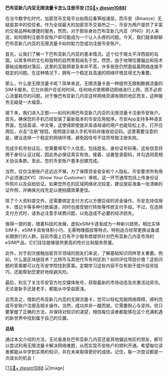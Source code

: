 **巴布亚新几内亚无限流量卡怎么注册币安 [[TG💪+ @esim1088](https://t.me/s/esim1088)]**

在当今数字化时代，加密货币交易平台如雨后春笋般涌现，而币安（Binance）无疑是其中的佼佼者。作为全球最大的加密货币交易所之一，币安为用户提供了丰富的交易品种和便捷的服务。然而，对于那些身处巴布亚新几内亚（PNG）的人来说，如何顺利注册币安账户却可能成为一个让人头疼的问题。今天，我们就来聊聊巴布亚新几内亚的无限流量卡如何助力您成功注册币安账户。

首先，让我们了解一下巴布亚新几内亚的基本情况。这个位于南太平洋西部的岛国，以其多样的文化和独特的自然景观闻名于世。然而，由于地理位置偏远和技术基础设施相对落后，这里的互联网普及率并不高，许多居民仍然面临着网络连接不稳定的问题。在这种情况下，拥有一个稳定且高速的网络环境显得尤为重要。

那么，什么是无限流量卡呢？简单来说，无限流量卡是一种提供无限制数据流量的SIM卡服务。它允许用户在任何时间、任何地点使用移动网络进行上网，而不必担心流量耗尽的问题。对于像巴布亚新几内亚这样网络资源有限的地区而言，这种服务无疑是一大福音。

接下来，我们进入正题——如何利用巴布亚新几内亚的无限流量卡注册币安账户。首先，确保您的手机已经安装了最新版本的币安应用程序。币安App支持多种语言界面，包括英语、中文等，这使得即使是非英语母语的用户也能轻松上手。打开应用后，点击“注册”按钮，按照提示输入手机号码并接收验证码。这里需要注意的是，建议选择一个稳定的网络环境，避免因信号不佳而导致注册失败。

完成手机号验证后，您需要填写个人信息，包括姓名、身份证号码等。这些信息将用于身份认证过程，因此务必保证真实有效。接着，设置登录密码，并勾选同意相关协议条款。至此，您的币安账户基本创建完成。

当然，仅仅注册账户还远远不够。为了保障资金安全和个人隐私，币安要求所有用户必须通过KYC（Know Your Customer）审核。这一环节通常包括上传身份证件照片以及自拍验证。如果您所在的区域网络状况较差，建议提前准备一张清晰的证件照，并确保光线充足以便拍摄效果更佳。

除了个人资料提交外，还需要绑定支付方式以方便后续的资金操作。币安支持信用卡、借记卡等多种付款渠道，同时也接受银行转账等传统支付手段。不过，在选择支付方式时，请务必注意手续费问题，以免造成不必要的经济损失。

值得一提的是，随着科技的发展，虚拟eSIM卡逐渐成为一种新兴趋势。相比实体SIM卡，eSIM卡具有体积小巧、无需物理插拔等特点，特别适合经常更换设备或长期旅行的人群。目前市面上已有不少服务商提供针对巴布亚新几内亚市场的eSIM产品，它们往往能够提供更高的性价比和服务质量。

此外，对于初次接触加密货币领域的朋友们来说，了解基础知识同样至关重要。例如，什么是区块链技术？比特币与其他代币有何区别？如何评估项目价值？这些问题的答案都可以在币安学院找到答案。定期学习这些内容不仅有助于提升投资技巧，还能帮助您更好地规避风险。

最后，别忘了关注币安官方社交媒体账号，获取最新的市场动态及优惠活动资讯。无论是新手还是老手，都能从中受益匪浅。

总而言之，借助巴布亚新几内亚的无限流量卡，您可以轻松克服网络障碍，顺利完成币安账户注册及相关操作。当然，成功并非一蹴而就，它需要耐心与坚持。但只要掌握了正确的方法，并保持对知识的渴望，相信每位读者都能够在这个充满机遇的新世界中找到属于自己的位置。

**总结**

通过本文介绍的方法，无论是身处巴布亚新几内亚还是其他偏远地区的朋友，都可以尝试利用无限流量卡解决网络难题，从而实现币安账户的顺利开通。希望每位读者都能从中学到实用的知识，并在未来取得更好的成绩。记住，每一次尝试都是一次成长的机会！

[[TG💪+ @esim1088](https://t.me/s/esim1088) ![Image](https://i.postimg.cc/4NQfJmqS/Snipaste-2025-05-13-00-14-12.png)]
